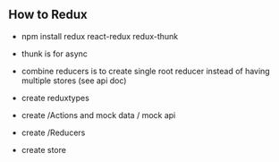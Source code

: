 ## How to Redux
- npm install redux react-redux redux-thunk
- thunk is for async
- combine reducers is to create single root reducer instead of having multiple stores (see api doc)

- create reduxtypes
- create /Actions and mock data / mock api
- create /Reducers
- create store